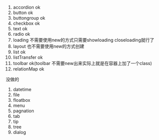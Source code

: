 1.  accordion ok
2.  button ok
3.  buttongroup ok
4.  checkbox ok
5.  text ok
6.  radio ok
7.  loading 不需要使用new的方式只需要showloading closeloading就行了
8.  layout 也不需要使用new的方式创建
9.  list ok
10. listTransfer ok
11. toolbar ok(toolbar 不需要new出来实际上就是在容器上加了一个class)
12. relationMap ok


没做的
1. datetime
2. file
3. floatbox
4. menu
5. pagnation
6. tab
7. tip
8. tree
9. dialog
